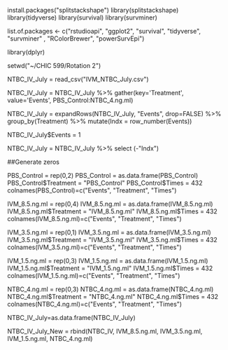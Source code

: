 install.packages("splitstackshape")
library(splitstackshape)
library(tidyverse)
library(survival)
library(survminer)

list.of.packages <- c("rstudioapi", "ggplot2", "survival", "tidyverse", "survminer" , "RColorBrewer",  "powerSurvEpi")

library(dplyr)



setwd("~/CHIC 599/Rotation 2")

NTBC_IV_July = read_csv("IVM_NTBC_July.csv")

NTBC_IV_July = NTBC_IV_July %>%
  gather(key='Treatment', value='Events', PBS_Control:NTBC_4.ng.ml)

NTBC_IV_July = expandRows(NTBC_IV_July, "Events", drop=FALSE) %>%
  group_by(Treatment) %>%
  mutate(Indx = row_number(Events))


NTBC_IV_July$Events = 1

NTBC_IV_July = NTBC_IV_July %>%
  select (-"Indx")

##Generate zeros

PBS_Control = rep(0,2)
PBS_Control = as.data.frame(PBS_Control)
PBS_Control$Treatment = "PBS_Control"
PBS_Control$Times = 432
colnames(PBS_Control)=c("Events", "Treatment", "Times")

IVM_8.5.ng.ml = rep(0,4)
IVM_8.5.ng.ml = as.data.frame(IVM_8.5.ng.ml)
IVM_8.5.ng.ml$Treatment = "IVM_8.5.ng.ml"
IVM_8.5.ng.ml$Times = 432
colnames(IVM_8.5.ng.ml)=c("Events", "Treatment", "Times")

IVM_3.5.ng.ml = rep(0,1)
IVM_3.5.ng.ml = as.data.frame(IVM_3.5.ng.ml)
IVM_3.5.ng.ml$Treatment = "IVM_3.5.ng.ml"
IVM_3.5.ng.ml$Times = 432
colnames(IVM_3.5.ng.ml)=c("Events", "Treatment", "Times")


IVM_1.5.ng.ml = rep(0,3)
IVM_1.5.ng.ml = as.data.frame(IVM_1.5.ng.ml)
IVM_1.5.ng.ml$Treatment = "IVM_1.5.ng.ml"
IVM_1.5.ng.ml$Times = 432
colnames(IVM_1.5.ng.ml)=c("Events", "Treatment", "Times")

NTBC_4.ng.ml = rep(0,3)
NTBC_4.ng.ml = as.data.frame(NTBC_4.ng.ml)
NTBC_4.ng.ml$Treatment = "NTBC_4.ng.ml"
NTBC_4.ng.ml$Times = 432
colnames(NTBC_4.ng.ml)=c("Events", "Treatment", "Times")

NTBC_IV_July=as.data.frame(NTBC_IV_July)


NTBC_IV_July_New = rbind(NTBC_IV, IVM_8.5.ng.ml, IVM_3.5.ng.ml, IVM_1.5.ng.ml, NTBC_4.ng.ml)
